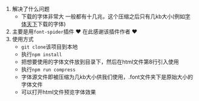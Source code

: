 1. 解决了什么问题
	- 下载的字体非常大 一般都有十几兆，这个压缩之后只有几kb大小(例如[字体天下](https://www.fonts.net.cn/font-35942188604.html)下载的字体)
2. 主要是用`font-spider`插件 ♥️ 在此感谢该插件作者 ♥️
3. 使用方式
	- `git clone`该项目到本地
	- 执行`npm install`
	- 把想要使用的字体文件放到目录下，然后在html文件第8行引入使用
	- 执行`npm run compress`
	- 字体源文件即被压缩为几kb大小供我们使用，.font文件夹下是原始大小的字体文件
	- 可以打开html文件预览字体效果
